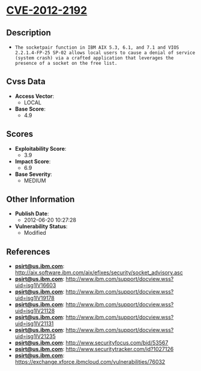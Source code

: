 
# [CVE-2012-2192](http://aix.software.ibm.com/aix/efixes/security/socket_advisory.asc)

## Description

- `The socketpair function in IBM AIX 5.3, 6.1, and 7.1 and VIOS 2.2.1.4-FP-25 SP-02 allows local users to cause a denial of service (system crash) via a crafted application that leverages the presence of a socket on the free list.`

## Cvss Data

- **Access Vector**:
  - LOCAL
- **Base Score**:
  - 4.9

## Scores

- **Exploitability Score**:
  - 3.9
- **Impact Score**:
  - 6.9
- **Base Severity**:
  - MEDIUM

## Other Information

- **Publish Date**:
  - 2012-06-20 10:27:28
- **Vulnerability Status**:
  - Modified

## References

- **psirt@us.ibm.com**: http://aix.software.ibm.com/aix/efixes/security/socket_advisory.asc
- **psirt@us.ibm.com**: http://www.ibm.com/support/docview.wss?uid=isg1IV16603
- **psirt@us.ibm.com**: http://www.ibm.com/support/docview.wss?uid=isg1IV19178
- **psirt@us.ibm.com**: http://www.ibm.com/support/docview.wss?uid=isg1IV21128
- **psirt@us.ibm.com**: http://www.ibm.com/support/docview.wss?uid=isg1IV21131
- **psirt@us.ibm.com**: http://www.ibm.com/support/docview.wss?uid=isg1IV21235
- **psirt@us.ibm.com**: http://www.securityfocus.com/bid/53567
- **psirt@us.ibm.com**: http://www.securitytracker.com/id?1027126
- **psirt@us.ibm.com**: https://exchange.xforce.ibmcloud.com/vulnerabilities/76032
